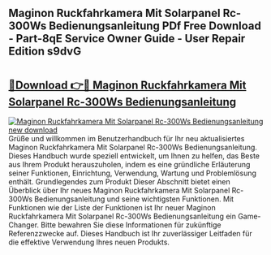 ## Maginon Ruckfahrkamera Mit Solarpanel Rc-300Ws Bedienungsanleitung PDf Free Download - Part-8qE Service Owner Guide - User Repair Edition s9dvG

# <h2><a href="http://df5z9uz.blite.top/?on=Maginon+Ruckfahrkamera+Mit+Solarpanel+Rc-300Ws+Bedienungsanleitung">🔗Download 👉🔴 Maginon Ruckfahrkamera Mit Solarpanel Rc-300Ws Bedienungsanleitung</a></h2>

[![Maginon Ruckfahrkamera Mit Solarpanel Rc-300Ws Bedienungsanleitung new download](https://i.imgur.com/lujVjoI.png)](http://df5z9uz.blite.top/?on=Maginon+Ruckfahrkamera+Mit+Solarpanel+Rc-300Ws+Bedienungsanleitung)
Grüße und willkommen im Benutzerhandbuch für Ihr neu aktualisiertes Maginon Ruckfahrkamera Mit Solarpanel Rc-300Ws Bedienungsanleitung. Dieses Handbuch wurde speziell entwickelt, um Ihnen zu helfen, das Beste aus Ihrem Produkt herauszuholen, indem es eine gründliche Erläuterung seiner Funktionen, Einrichtung, Verwendung, Wartung und Problemlösung enthält. Grundlegendes zum Produkt Dieser Abschnitt bietet einen Überblick über Ihr neues Maginon Ruckfahrkamera Mit Solarpanel Rc-300Ws Bedienungsanleitung und seine wichtigsten Funktionen. Mit Funktionen wie der Liste der Funktionen ist Ihr neuer Maginon Ruckfahrkamera Mit Solarpanel Rc-300Ws Bedienungsanleitung ein Game-Changer. Bitte bewahren Sie diese Informationen für zukünftige Referenzzwecke auf. Dieses Handbuch ist Ihr zuverlässiger Leitfaden für die effektive Verwendung Ihres neuen Produkts.

